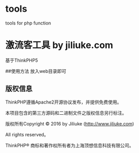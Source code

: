 # tools
tools for php function

激流客工具 by jiliuke.com
===============
基于ThinkPHP5

##使用方法
放入web目录即可

## 版权信息

ThinkPHP遵循Apache2开源协议发布，并提供免费使用。

本项目包含的第三方源码和二进制文件之版权信息另行标注。

版权所有Copyright © 2016 by Jiliuke (http://www.jiliuke.com)

All rights reserved。

ThinkPHP® 商标和著作权所有者为上海顶想信息科技有限公司。


